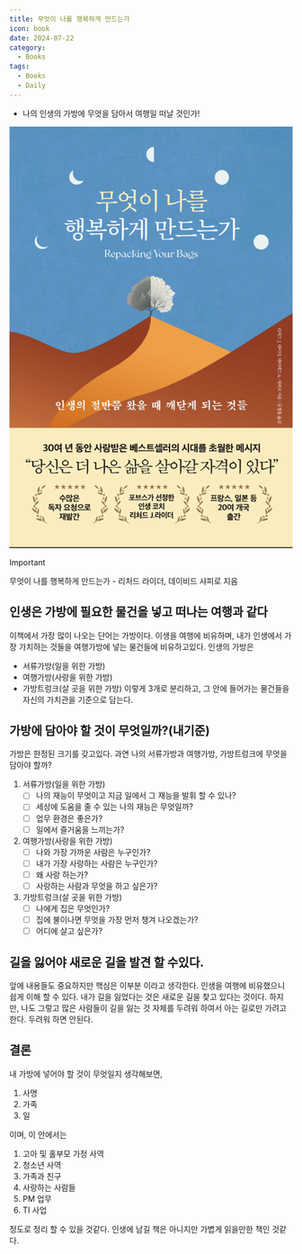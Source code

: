 ```yaml
---
title: 무엇이 나를 행복하게 만드는가
icon: book
date: 2024-07-22
category:
  - Books
tags:
  - Books
  - Daily
---
```

- 나의 인생의 가방에 무엇을 담아서 여행일 떠날 것인가! 

<!-- more -->

![이미지](./image/20240816182142.png)

>[!important]
>무엇이 나를 행복하게 만드는가 - 리처드 라이더, 데이비드 샤피로 지음

## 인생은 가방에 필요한 물건을 넣고 떠나는 여행과 같다
이책에서 가장 많이 나오는 단어는 가방이다.
이생을 여행에 비유하며, 내가 인생에서 가장 가치하는 것들을 여행가방에 넣는 물건들에 비유하고있다. 
인생의 가방은 
- 서류가방(일을 위한 가방)
- 여행가방(사랑을 위한 가방)
- 가방트렁크(살 곳을 위한 가방)
이렇게 3개로 분리하고, 그 안에 들어가는 물건들을 자신의 가치관을 기준으로 담는다.
## 가방에 담아야 할 것이 무엇일까?(내기준)
가방은 한정된 크기를 갖고있다. 과연 나의 서류가방과 여행가방, 가방트렁크에 무엇을 담아야 할까?
1. 서류가방(일을 위한 가방)
	- [ ] 나의 재능이 무엇이고 지금 일에서 그 재능을 발휘 할 수 있나?
	- [ ] 세상에 도움을 줄 수 있는 나의 재능은 무엇일까?
	- [ ] 업무 환경은 좋은가?
	- [ ] 일에서 즐거움을 느끼는가?
2. 여행가방(사랑을 위한 가방)
	- [ ] 나와 가장 가까운 사람은 누구인가?
	- [ ] 내가 가장 사랑하는 사람은 누구인가?
	- [ ] 왜 사랑 하는가?
	- [ ] 사랑하는 사람과 무엇을 하고 싶은가?
3. 가방트렁크(살 곳을 위한 가방)
	- [ ] 나에게 집은 무엇인가?
	- [ ] 집에 불이나면 무엇을 가장 먼저 챙겨 나오겠는가?
	- [ ] 어디에 살고 싶은가?
## 길을 잃어야 새로운 길을 발견 할 수있다. 
앞에 내용들도 중요하지만 핵심은 이부분 이라고 생각한다. 
인생을 여행에 비유했으니 쉽게 이해 할 수 있다. 내가 길을 잃었다는 것은 새로운 길을 찾고 있다는 것이다. 하지만, 나도 그렇고 많은 사람들이 길을 잃는 것 자체를 두려워 하여서 아는 길로만 가려고 한다. 
두려워 하면 안된다. 
## 결론
내 가방에 넣어야 할 것이 무엇일지 생각해보면,
1. 사명
2. 가족
3. 일

이며, 이 안에서는 

1. 고아 및 홀부모 가정 사역
2. 청소년 사역
3. 가족과 친구
4. 사랑하는 사람들
5. PM 업무
6. TI 사업

정도로 정리 할 수 있을 것같다.
인생에 남길 책은 아니지만 가볍게 읽을만한 책인 것같다. 